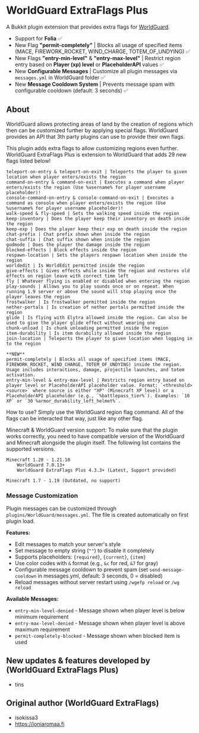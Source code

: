 ﻿# WorldGuard ExtraFlags Plus

A Bukkit plugin extension that provides extra flags for [WorldGuard](https://github.com/EngineHub/WorldGuard).
- Support for **Folia** ✅
- New Flag **"permit-completely"** | Blocks all usage of specified items (MACE, FIREWORK_ROCKET, WIND_CHARGE, TOTEM_OF_UNDYING) ✅
- New Flags **"entry-min-level"** & **"entry-max-level"** | Restrict region entry based on **Player (xp) level** or **PlaceholderAPI** values ✅
- New **Configurable Messages** | Customize all plugin messages via `messages.yml` in WorldGuard folder ✅
- New **Message Cooldown System** | Prevents message spam with configurable cooldown (default: 3 seconds) ✅

## About
WorldGuard allows protecting areas of land by the creation of regions which then can be customized further by applying special flags. WorldGuard provides an API that 3th party plugins can use to provide their own flags.

This plugin adds extra flags to allow customizing regions even further.
WorldGuard ExtraFlags Plus is extension to WorldGuard that adds 29 new flags listed below!

    teleport-on-entry & teleport-on-exit | Teleports the player to given location when player enters/exists the region
    command-on-entry & command-on-exit | Executes a command when player enters/exists the region (Use %username% for player username placeholder)!
    console-command-on-entry & console-command-on-exit | Executes a command as console when player enters/exists the region (Use %username% for player username placeholder)!
    walk-speed & fly-speed | Sets the walking speed inside the region
    keep-inventory | Does the player keep their inventory on death inside the region
    keep-exp | Does the player keep their exp on death inside the region
    chat-prefix | Chat prefix shown when inside the region
    chat-suffix | Chat suffix shown when inside the region
    godmode | Does the player the damage inside the region
    blocked-effects | Block effects inside the region
    respawn-location | Sets the players respawn location when inside the region
    worldedit | Is WorldEdit permitted inside the region
    give-effects | Gives effects while inside the region and restores old effects on region leave with correct time left
    fly | Whatever flying is enabled or disabled when entering the region
    play-sounds | Allows you to play sounds once or on repeat. When running 1.9 server or above the sound will stop playing once the player leaves the region
    frostwalker | Is frostwalker permitted inside the region
    nether-portals | Is creation of nether portals permitted inside the region
    glide | Is flying with Elytra allowed inside the region. Can also be used to give the player glide effect without wearing one
    chunk-unload | Is chunk unloading permitted inside the region
    item-durability | Is item durability allowed inside the region
    join-location | Teleports the player to given location when logging in to the region

    **NEW**
    permit-completely | Blocks all usage of specified items (MACE, FIREWORK_ROCKET, WIND_CHARGE, TOTEM_OF_UNDYING) inside the region. Usage includes interactions, damage, projectile launches, and totem activation.
    entry-min-level & entry-max-level | Restricts region entry based on player level or PlaceholderAPI placeholder value. Format: `<threshold> <source>` where source is either "XP" (Minecraft XP level) or a PlaceholderAPI placeholder (e.g., `%battlepass_tier%`). Examples: `10 XP` or `30 %armor_durability_left_helmet%`.

How to use?
Simply use the WorldGuard region flag command. All of the flags can be interacted that way, just like any other flag.

Minecraft & WorldGuard version support:
To make sure that the plugin works correctly, you need to have compatible version of the WorldGuard and Minecraft alongside the plugin itself. The following list contains the supported versions.

    Minecraft 1.20 - 1.21.10
        WorldGuard 7.0.13+
        WorldGuard ExtraFlags Plus 4.3.3+ (Latest, Support provided)

    Minecraft 1.7 - 1.19 (Outdated, no support)

### Message Customization
Plugin messages can be customized through `plugins/WorldGuard/messages.yml`. The file is created automatically on first plugin load.

**Features:**
- Edit messages to match your server's style
- Set message to empty string (`""`) to disable it completely
- Supports placeholders: `{required}`, `{current}`, `{item}`
- Use color codes with `&` format (e.g., `&c` for red, `&7` for gray)
- Configurable message cooldown to prevent spam (set `send-message-cooldown` in messages.yml, default: 3 seconds, 0 = disabled)
- Reload messages without server restart using `/wgefp reload` or `/wg reload`

**Available Messages:**
- `entry-min-level-denied` - Message shown when player level is below minimum requirement
- `entry-max-level-denied` - Message shown when player level is above maximum requirement
- `permit-completely-blocked` - Message shown when blocked item is used

## New updates & features developed by (WorldGuard ExtraFlags Plus)
- tins

## Original author (WorldGuard ExtraFlags)
- isokissa3
- https://joniaromaa.fi

